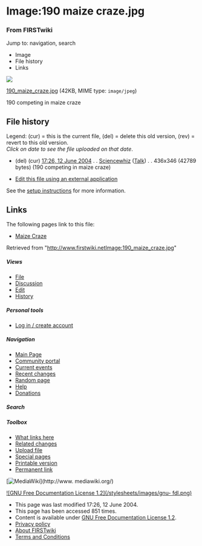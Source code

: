

# Image:190 maize craze.jpg

### From FIRSTwiki

Jump to: navigation, search

  * Image
  * File history
  * Links

![](/media/d/d8/190_maize_craze.jpg)

[190_maize_craze.jpg](/media/d/d8/190_maize_craze.jpg "190 maize craze.jpg" )
(42KB, MIME type: `image/jpeg`)

190 competing in maize craze

## File history

Legend: (cur) = this is the current file, (del) = delete this old version,
(rev) = revert to this old version.  
_Click on date to see the file uploaded on that date_.

  * (del) (cur) [17:26, 12 June 2004](/media/d/d8/190_maize_craze.jpg "/media/d/d8/190 maize craze.jpg" ) . . [Sciencewhiz](User:Sciencewhiz "User:Sciencewhiz" ) ([Talk](/index.php?title=User_talk:Sciencewhiz&action=edit "User talk:Sciencewhiz" )) . . 436x346 (42789 bytes) (190 competing in maize craze)
  

  * [Edit this file using an external application](/index.php?title=Image:190_maize_craze.jpg&action=edit&externaledit=true&mode=file "Image:190 maize craze.jpg" )

See the [setup
instructions](http://meta.wikimedia.org/wiki/Help:External_editors
"http://meta.wikimedia.org/wiki/Help:External_editors" ) for more information.

## Links

The following pages link to this file:

  * [Maize Craze](Maize_Craze "Maize Craze" )

Retrieved from
"<http://www.firstwiki.netImage:190_maize_craze.jpg>"

##### Views

  * [File](Image:190_maize_craze.jpg)
  * [Discussion](/index.php?title=Image_talk:190_maize_craze.jpg&action=edit)
  * [Edit](/index.php?title=Image:190_maize_craze.jpg&action=edit)
  * [History](/index.php?title=Image:190_maize_craze.jpg&action=history)

##### Personal tools

  * [Log in / create account](/index.php?title=Special:Userlogin&returnto=Image:190_maize_craze.jpg)

[](Main_Page "Main Page" )

##### Navigation

  * [Main Page](Main_Page)
  * [Community portal](FIRSTwiki:Community_portal)
  * [Current events](Current_events)
  * [Recent changes](Special:Recentchanges)
  * [Random page](Special:Random)
  * [Help](FIRSTwiki:Help)
  * [Donations](FIRSTwiki:Site_support)

##### Search



##### Toolbox

  * [What links here](Special:Whatlinkshere/Image:190_maize_craze.jpg)
  * [Related changes](Special:Recentchangeslinked/Image:190_maize_craze.jpg)
  * [Upload file](Special:Upload)
  * [Special pages](Special:Specialpages)
  * [Printable version](/index.php?title=Image:190_maize_craze.jpg&printable=yes)
  * [Permanent link](/index.php?title=Image:190_maize_craze.jpg&oldid=39280)

[![MediaWiki](/skins/common/images/poweredby_mediawiki_88x31.png)](http://www.
mediawiki.org/)

[![GNU Free Documentation License 1.2](/stylesheets/images/gnu-
fdl.png)](http://www.gnu.org/copyleft/fdl.html)

  * This page was last modified 17:26, 12 June 2004.
  * This page has been accessed 851 times.
  * Content is available under [GNU Free Documentation License 1.2](http://www.gnu.org/copyleft/fdl.html "http://www.gnu.org/copyleft/fdl.html" ).
  * [Privacy policy](FIRSTwiki:Privacy_policy "FIRSTwiki:Privacy policy" )
  * [About FIRSTwiki](FIRSTwiki:About "FIRSTwiki:About" )
  * [Terms and Conditions](FIRSTwiki:Terms_and_conditions "FIRSTwiki:Terms and conditions" )

